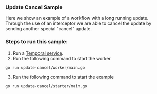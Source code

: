 ### Update Cancel Sample

Here we show an example of a workflow with a long running update. Through the use of an interceptor we are able to cancel the update by sending another special "cancel" update.

### Steps to run this sample:
1) Run a [Temporal service](https://github.com/temporalio/samples-go/tree/main/#how-to-use).
2) Run the following command to start the worker
```
go run update-cancel/worker/main.go
```
3) Run the following command to start the example
```
go run update-cancel/starter/main.go
```
